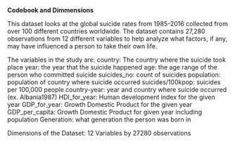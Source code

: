 **Codebook and Dimmensions**

This dataset looks at the  global suicide rates from 1985-2016 collected from
over 100 different countries worldwide. The dataset contains 27,280 observations
from 12 different variables to help analyze what factors, if any, may have 
influenced a person to take their own life. 

The variables in the study are: 
country: The country where the suicide took place
year: the year that the suicide happened
age: the age range of the person who committed suicide
suicides_no: count of suicides 
population: population of country where suicide occurred
suicides/100kpop: suicides per 100,000 people 
country-year: year and country where suicide occurred (ex. Albania1987)
HDI_for_year: Human development index for the given year 
GDP_for_year: Growth Domestic Product for the given year
GDP_per_capita: Growth Domestic Product for given year including population
Generation: what generation the person was born in 

Dimensions of the Dataset: 12 Variables by 27280 observations 